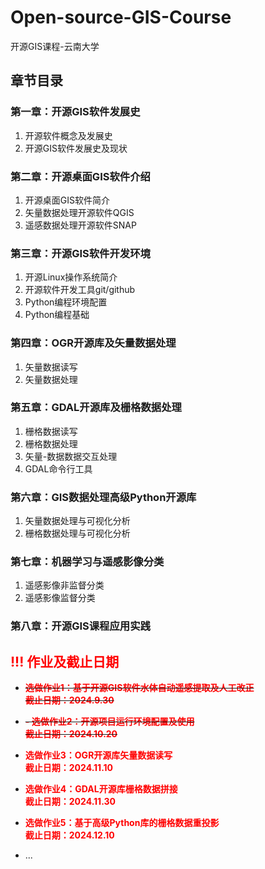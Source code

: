 # Open-source-GIS-Course
开源GIS课程-云南大学

## 章节目录
### 第一章：开源GIS软件发展史
1. 开源软件概念及发展史
2. 开源GIS软件发展史及现状
### 第二章：开源桌面GIS软件介绍
1. 开源桌面GIS软件简介
2. 矢量数据处理开源软件QGIS
3. 遥感数据处理开源软件SNAP
### 第三章：开源GIS软件开发环境
1. 开源Linux操作系统简介
2. 开源软件开发工具git/github
3. Python编程环境配置
4. Python编程基础
### 第四章：OGR开源库及矢量数据处理
1. 矢量数据读写
2. 矢量数据处理
### 第五章：GDAL开源库及栅格数据处理
1. 栅格数据读写
2. 栅格数据处理
3. 矢量-数据数据交互处理
4. GDAL命令行工具
### 第六章：GIS数据处理高级Python开源库
1. 矢量数据处理与可视化分析
2. 栅格数据处理与可视化分析
### 第七章：机器学习与遥感影像分类
1. 遥感影像非监督分类
2. 遥感影像监督分类
### 第八章：开源GIS课程应用实践

## **<span style="color: red">!!! 作业及截止日期</span>**  
- ~~**<font color="red">选做作业1：基于开源GIS软件水体自动遥感提取及人工改正         
截止日期：2024.9.30</font>**~~    

- ~~**<font color="red">- 选做作业2：开源项目运行环境配置及使用        
截止日期：2024.10.20</font>**~~    

- **<font color="red">选做作业3：OGR开源库矢量数据读写       
截止日期：2024.11.10</font>**   

- **<font color="red">选做作业4：GDAL开源库栅格数据拼接       
截止日期：2024.11.30</font>**      

- **<font color="red">选做作业5：基于高级Python库的栅格数据重投影       
截止日期：2024.12.10</font>**        
- ... 
